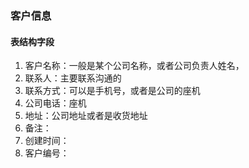 ### 客户信息

#### 表结构字段

1. 客户名称：一般是某个公司名称，或者公司负责人姓名，
2. 联系人：主要联系沟通的
3. 联系方式：可以是手机号，或者是公司的座机
4. 公司电话：座机
5. 地址：公司地址或者是收货地址
6. 备注：
7. 创建时间：
8. 客户编号：

